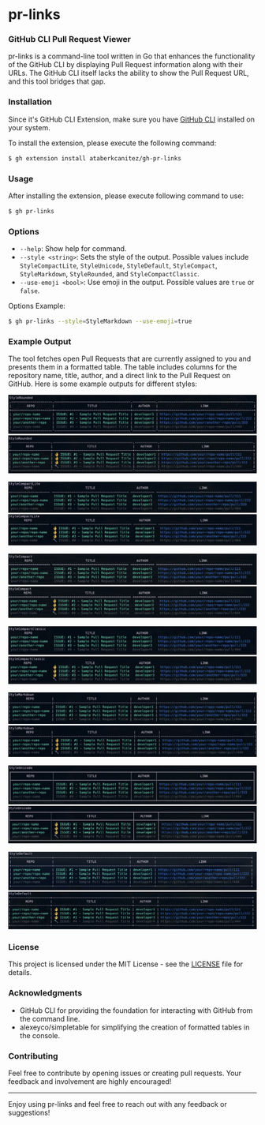 # pr-links
### GitHub CLI Pull Request Viewer

pr-links is a command-line tool written in Go that enhances the functionality of the GitHub CLI by displaying Pull Request information along with their URLs. The GitHub CLI itself lacks the ability to show the Pull Request URL, and this tool bridges that gap.

### Installation

Since it's GitHub CLI Extension, make sure you have [GitHub CLI](https://cli.github.com) installed on your system.

To install the extension, please execute the following command:

```bash
$ gh extension install ataberkcanitez/gh-pr-links
```

### Usage

After installing the extension, please execute following command to use:

```bash
$ gh pr-links
```

### Options

* `--help`: Show help for command.
* `--style <string>`: Sets the style of the output. Possible values include `StyleCompactLite`, `StyleUnicode`, `StyleDefault`, `StyleCompact`, `StyleMarkdown`, `StyleRounded`, and `StyleCompactClassic`.
* `--use-emoji <bool>`: Use emoji in the output. Possible values are `true` or `false`.

Options Example:
```bash
$ gh pr-links --style=StyleMarkdown --use-emoji=true
```

### Example Output

The tool fetches open Pull Requests that are currently assigned to you and presents them in a formatted table. 
The table includes columns for the repository name, title, author, and a direct link to the Pull Request on GitHub.
Here is some example outputs for different styles:

![example-output](assets/outputExamples/rounded%20-%20no-emoji.png)
![example-output](assets/outputExamples/rounded%20-%20with-emoji.png)

![example-output](assets/outputExamples/compactLite%20-%20no-emoji.png)
![example-output](assets/outputExamples/compactLite%20-%20with-emoji.png)

![example-output](assets/outputExamples/compact%20-%20no-emoji.png)
![example-output](assets/outputExamples/compact%20-%20with-emoji.png)

![example-output](assets/outputExamples/compactClassic%20-%20no%20emoji.png)
![example-output](assets/outputExamples/compactClassic%20-%20with-emoji.png)

![example-output](assets/outputExamples/markdown%20-%20no-emoji.png)
![example-output](assets/outputExamples/markdown%20-%20with-emoji.png)

![example-output](assets/outputExamples/unicode%20-%20no-emoji.png)
![example-output](assets/outputExamples/unicode%20-%20with-emoji.png)

![example-output](assets/outputExamples/default%20-%20no-emoji.png)
![example-output](assets/outputExamples/default%20-%20with-emoji.png)

### License
This project is licensed under the MIT License - see the [LICENSE](LICENSE.md) file for details.


### Acknowledgments

- GitHub CLI for providing the foundation for interacting with GitHub from the command line.
- alexeyco/simpletable for simplifying the creation of formatted tables in the console.

### Contributing

Feel free to contribute by opening issues or creating pull requests. Your feedback and involvement are highly encouraged!

---
Enjoy using pr-links and feel free to reach out with any feedback or suggestions!